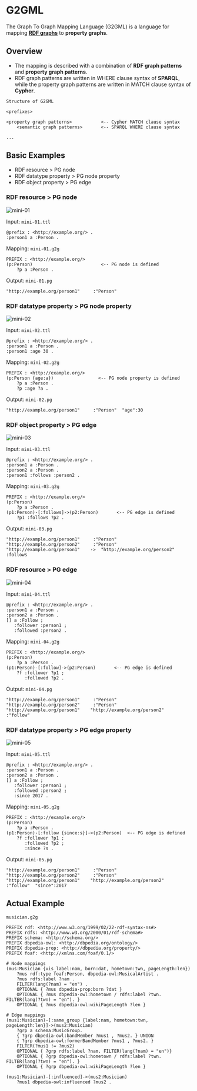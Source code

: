 # G2GML

The Graph To Graph Mapping Language (G2GML) is a language for mapping **[RDF graphs](https://www.w3.org/TR/2014/REC-rdf11-concepts-20140225/)** to **property graphs**.

## Overview
* The mapping is described with a combination of **RDF graph patterns** and **property graph patterns**.
* RDF graph patterns are written in WHERE clause syntax of **SPARQL**, while the property graph patterns are written in MATCH clause syntax of **Cypher**.

`Structure of G2GML`

    <prefixes>
    
    <property graph patterns>           <-- Cypher MATCH clause syntax
        <semantic graph patterns>       <-- SPARQL WHERE clause syntax
    
    ...

## Basic Examples

* RDF resource > PG node
* RDF datatype property > PG node property
* RDF object property > PG edge

### RDF resource > PG node

![mini-01](https://user-images.githubusercontent.com/4862919/69172754-b7cf2b80-0afe-11ea-8c93-594a1b2efb66.png)

Input: `mini-01.ttl`

    @prefix : <http://example.org/> .
    :person1 a :Person .


Mapping: `mini-01.g2g`

    PREFIX : <http://example.org/>
    (p:Person)                          <-- PG node is defined
        ?p a :Person .

Output: `mini-01.pg`

    "http://example.org/person1"	 :"Person"


### RDF datatype property > PG node property

![mini-02](https://user-images.githubusercontent.com/4862919/69172807-d03f4600-0afe-11ea-8127-d5298b2c0ddf.png)

Input: `mini-02.ttl`

    @prefix : <http://example.org/> .
    :person1 a :Person .
    :person1 :age 30 .

Mapping: `mini-02.g2g`

    PREFIX : <http://example.org/>
    (p:Person {age:a})                 <-- PG node property is defined
        ?p a :Person .
        ?p :age ?a .

Output: `mini-02.pg`

    "http://example.org/person1"	 :"Person"	"age":30

### RDF object property > PG edge

![mini-03](https://user-images.githubusercontent.com/4862919/69172887-efd66e80-0afe-11ea-9621-9673831b658f.png)

Input: `mini-03.ttl`

    @prefix : <http://example.org/> .
    :person1 a :Person .
    :person2 a :Person .
    :person1 :follows :person2 .

Mapping: `mini-03.g2g`

    PREFIX : <http://example.org/>
    (p:Person)
        ?p a :Person .
    (p1:Person)-[:follows]->(p2:Person)       <-- PG edge is defined
        ?p1 :follows ?p2 .

Output: `mini-03.pg`

    "http://example.org/person1"	 :"Person"
    "http://example.org/person2"	 :"Person"
    "http://example.org/person1"	->	"http://example.org/person2"	:follows

### RDF resource > PG edge

![mini-04](https://user-images.githubusercontent.com/4862919/69172844-dfbe8f00-0afe-11ea-9176-7777a4043821.png)

Input: `mini-04.ttl`

    @prefix : <http://example.org/> .
    :person1 a :Person .
    :person2 a :Person .
    [] a :Follow ;
       :follower :person1 ;
       :followed :person2 .    

Mapping: `mini-04.g2g`

    PREFIX : <http://example.org/>
    (p:Person)
        ?p a :Person .
    (p1:Person)-[:follow]->(p2:Person)       <-- PG edge is defined
        ?f :follower ?p1 ;
           :followed ?p2 .

Output: `mini-04.pg`

    "http://example.org/person1"	 :"Person"
    "http://example.org/person2"	 :"Person"
    "http://example.org/person1"	"http://example.org/person2"	 :"follow"

### RDF datatype property > PG edge property

![mini-05](https://user-images.githubusercontent.com/4862919/69173333-d7b31f00-0aff-11ea-8858-da01e750c6af.png)

Input: `mini-05.ttl`

    @prefix : <http://example.org/> .
    :person1 a :Person .
    :person2 a :Person .
    [] a :Follow ;
       :follower :person1 ;
       :followed :person2 ;
       :since 2017 .

Mapping: `mini-05.g2g`

    PREFIX : <http://example.org/>
    (p:Person)
        ?p a :Person .
    (p1:Person)-[:follow {since:s}]->(p2:Person)  <-- PG edge is defined
        ?f :follower ?p1 ;
           :followed ?p2 ;
           :since ?s .

Output: `mini-05.pg`

    "http://example.org/person1"	 :"Person"
    "http://example.org/person2"	 :"Person"
    "http://example.org/person1"	"http://example.org/person2"	 :"follow"	"since":2017

## Actual Example

`musician.g2g`

    PREFIX rdf: <http://www.w3.org/1999/02/22-rdf-syntax-ns#>
    PREFIX rdfs: <http://www.w3.org/2000/01/rdf-schema#>
    PREFIX schema: <http://schema.org/>
    PREFIX dbpedia-owl: <http://dbpedia.org/ontology/>
    PREFIX dbpedia-prop: <http://dbpedia.org/property/>
    PREFIX foaf: <http://xmlns.com/foaf/0.1/>

    # Node mappings
    (mus:Musician {vis_label:nam, born:dat, hometown:twn, pageLength:len})
        ?mus rdf:type foaf:Person, dbpedia-owl:MusicalArtist .
        ?mus rdfs:label ?nam .
        FILTER(lang(?nam) = "en") .
        OPTIONAL { ?mus dbpedia-prop:born ?dat }
        OPTIONAL { ?mus dbpedia-owl:hometown / rdfs:label ?twn. FILTER(lang(?twn) = "en"). }
        OPTIONAL { ?mus dbpedia-owl:wikiPageLength ?len }

    # Edge mappings
    (mus1:Musician)-[:same_group {label:nam, hometown:twn, pageLength:len}]->(mus2:Musician)
        ?grp a schema:MusicGroup.
        { ?grp dbpedia-owl:bandMember ?mus1 , ?mus2. } UNION
        { ?grp dbpedia-owl:formerBandMember ?mus1 , ?mus2. }
        FILTER(?mus1 != ?mus2)
        OPTIONAL { ?grp rdfs:label ?nam. FILTER(lang(?nam) = "en")}
        OPTIONAL { ?grp dbpedia-owl:hometown / rdfs:label ?twn. FILTER(lang(?twn) = "en"). }
        OPTIONAL { ?grp dbpedia-owl:wikiPageLength ?len }

    (mus1:Musician)-[:influenced]->(mus2:Musician)
        ?mus1 dbpedia-owl:influenced ?mus2 .
